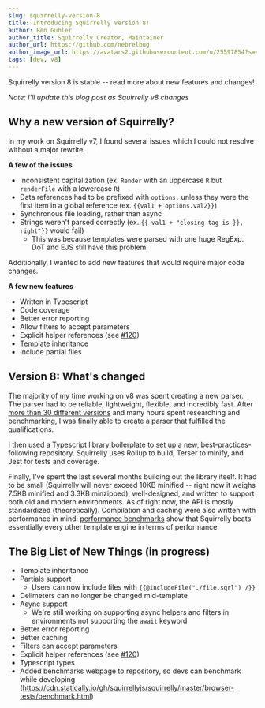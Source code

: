 ```yaml
---
slug: squirrelly-version-8
title: Introducing Squirrelly Version 8!
author: Ben Gubler
author_title: Squirrelly Creator, Maintainer
author_url: https://github.com/nebrelbug
author_image_url: https://avatars2.githubusercontent.com/u/25597854?s=460&v=4
tags: [dev, v8]
---
```


Squirrelly version 8 is stable -- read more about new features and changes!

<!--truncate-->

_Note: I'll update this blog post as Squirrelly v8 changes_

## Why a new version of Squirrelly?

In my work on Squirrelly v7, I found several issues which I could not resolve without a major rewrite.

**A few of the issues**

- Inconsistent capitalization (ex. `Render` with an uppercase `R` but `renderFile` with a lowercase `R`)
- Data references had to be prefixed with `options.` unless they were the first item in a global reference (ex. `{{val1 + options.val2}}`)
- Synchronous file loading, rather than async
- Strings weren't parsed correctly (ex. `{{ val1 + "closing tag is }}, right"}}` would fail)
  - This was because templates were parsed with one huge RegExp. DoT and EJS still have this problem.

Additionally, I wanted to add new features that would require major code changes.

**A few new features**

- Written in Typescript
- Code coverage
- Better error reporting
- Allow filters to accept parameters
- Explicit helper references (see [#120](https://github.com/squirrellyjs/squirrelly/issues/120))
- Template inheritance
- Include partial files

## Version 8: What's changed

The majority of my time working on v8 was spent creating a new parser. The parser had to be reliable, lightweight, flexible, and incredibly fast. After [more than 30 different versions](https://gist.github.com/nebrelbug/34c3bba19b54c4ba7973b1337a884449) and many hours spent researching and benchmarking, I was finally able to create a parser that fulfilled the qualifications.

I then used a Typescript library boilerplate to set up a new, best-practices-following repository. Squirrelly uses Rollup to build, Terser to minify, and Jest for tests and coverage.

Finally, I've spent the last several months building out the library itself. It had to be small (Squirrelly will never exceed 10KB minified -- right now it weighs 7.5KB minified and 3.3KB minzipped), well-designed, and written to support both old and modern environments. As of right now, the API is mostly standardized (theoretically). Compilation and caching were also written with performance in mind: [performance benchmarks](https://cdn.statically.io/gh/squirrellyjs/squirrelly/master/browser-tests/benchmark.html) show that Squirrelly beats essentially every other template engine in terms of performance.

## The Big List of New Things (in progress)

- Template inheritance
- Partials support
  - Users can now include files with `{{@includeFile("./file.sqrl") /}}`
- Delimeters can no longer be changed mid-template
- Async support
  - We're still working on supporting async helpers and filters in environments not supporting the `await` keyword
- Better error reporting
- Better caching
- Filters can accept parameters
- Explicit helper references (see [#120](https://github.com/squirrellyjs/squirrelly/issues/120))
- Typescript types
- Added benchmarks webpage to repository, so devs can benchmark while developing (https://cdn.statically.io/gh/squirrellyjs/squirrelly/master/browser-tests/benchmark.html)
